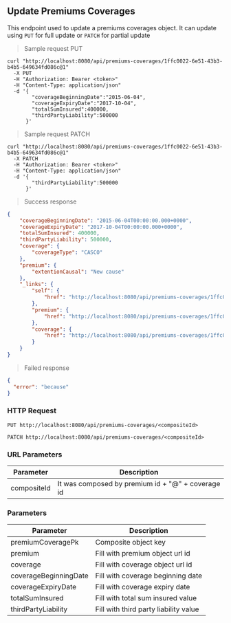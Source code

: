 ## Update Premiums Coverages

This endpoint used to update a premiums coverages object. It can update using <code>PUT</code> for full update or <code>PATCH</code> for partial update

> Sample request PUT

```shell
curl "http://localhost:8080/api/premiums-coverages/1ffc0022-6e51-43b3-b4b5-649634fd086c@1"
  -X PUT
  -H "Authorization: Bearer <token>"
  -H "Content-Type: application/json"
  -d '{
        "coverageBeginningDate":"2015-06-04",
        "coverageExpiryDate":"2017-10-04",
        "totalSumInsured":400000,
        "thirdPartyLiability":500000
      }'
```

> Sample request PATCH

```shell
curl "http://localhost:8080/api/premiums-coverages/1ffc0022-6e51-43b3-b4b5-649634fd086c@1"
  -X PATCH
  -H "Authorization: Bearer <token>"
  -H "Content-Type: application/json"
  -d '{
        "thirdPartyLiability":500000
      }'
```

> Success response

```json
{
    "coverageBeginningDate": "2015-06-04T00:00:00.000+0000",
    "coverageExpiryDate": "2017-10-04T00:00:00.000+0000",
    "totalSumInsured": 400000,
    "thirdPartyLiability": 500000,
    "coverage": {
        "coverageType": "CASCO"
    },
    "premium": {
        "extentionCausal": "New cause"
    },
    "_links": {
        "self": {
            "href": "http://localhost:8080/api/premiums-coverages/1ffc0022-6e51-43b3-b4b5-649634fd086c@1"
        },
        "premium": {
            "href": "http://localhost:8080/api/premiums-coverages/1ffc0022-6e51-43b3-b4b5-649634fd086c@1/premium"
        },
        "coverage": {
            "href": "http://localhost:8080/api/premiums-coverages/1ffc0022-6e51-43b3-b4b5-649634fd086c@1/coverage"
        }
    }
}
```

> Failed response

```json
{
  "error": "because"
}
```

### HTTP Request

`PUT http://localhost:8080/api/premiums-coverages/<compositeId>`

`PATCH http://localhost:8080/api/premiums-coverages/<compositeId>`

### URL Parameters

Parameter | Description
--------- | -----------
compositeId | It was composed by premium id + "@" + coverage id

### Parameters

Parameter | Description
--------- | -----------
premiumCoveragePk | Composite object key
premium | Fill with premium object url id
coverage | Fill with coverage object url id
coverageBeginningDate | Fill with coverage beginning date
coverageExpiryDate | Fill with coverage expiry date
totalSumInsured | Fill with total sum insured value
thirdPartyLiability | Fill with third party liability value
